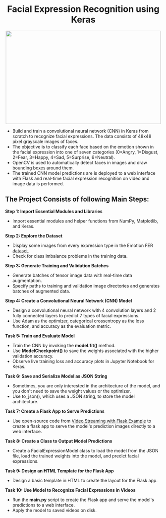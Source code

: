 <h1 align="center">
Facial Expression Recognition using Keras
</h1>

<p align ="center">
<img src="https://miro.medium.com/max/1400/0*AczXF6GhwWOwaz9Y.gif" width="500" height="300"/> 
</p>

* Build and train a convolutional neural network (CNN) in Keras from scratch to recognize facial expressions. The data consists of 48x48 pixel grayscale images of faces. 
* The objective is to classify each face based on the emotion shown in the facial expression into one of seven categories (0=Angry, 1=Disgust, 2=Fear, 3=Happy, 4=Sad, 5=Surprise, 6=Neutral).
* OpenCV is used to automatically detect faces in images and draw bounding boxes around them.
* The trained CNN model predictions are is deployed to a web interface with Flask and real-time facial expression recognition on video and image data is performed.


## The Project Consists of following Main Steps:

**Step 1: Import Essential Modules and Libraries**
* Import essential modules and helper functions from NumPy, Matplotlib, and Keras.

**Step 2: Explore the Dataset**
* Display some images from every expression type in the Emotion FER [dataset](https://www.kaggle.com/c/challenges-in-representation-learning-facial-expression-recognition-challenge/data).
* Check for class imbalance problems in the training data.

**Step 3: Generate Training and Validation Batches**
* Generate batches of tensor image data with real-time data augmentation.
* Specify paths to training and validation image directories and generates batches of augmented data.

**Step 4: Create a Convolutional Neural Network (CNN) Model**
* Design a convolutional neural network with 4 convolution layers and 2 fully connected layers to predict 7 types of facial expressions.
* Use Adam as the optimizer, categorical crossentropy as the loss function, and accuracy as the evaluation metric.

**Task 5: Train and Evaluate Model**
* Train the CNN by invoking the **model.fit()** method.
* Use **ModelCheckpoint()** to save the weights associated with the higher validation accuracy.
* Observe live training loss and accuracy  plots in Jupyter Notebook for Keras.

**Task 6: Save and Serialize Model as JSON String**
* Sometimes, you are only interested in the architecture of the model, and  you don't need to save the weight values or the optimizer.
* Use to_json(), which uses a JSON string, to store the model architecture.

**Task 7: Create a Flask App to Serve Predictions**
* Use open-source code from [Video Streaming with Flask Example](https://github.com/log0/video_streaming_with_flask_example) to create a flask app to serve the model's prediction images directly to a web interface.

**Task 8: Create a Class to Output Model Predictions**
* Create a FacialExpressionModel class to load the model from the JSON file, load the trained weights into the model, and predict facial expressions.

**Task 9: Design an HTML Template for the Flask App**
* Design a basic template in HTML to create the layout for the Flask app.

**Task 10: Use Model to Recognize Facial Expressions in Videos**
* Run the **main.py** script to create the Flask app and serve the model's predictions to a web interface.
* Apply the model to saved videos on disk.
